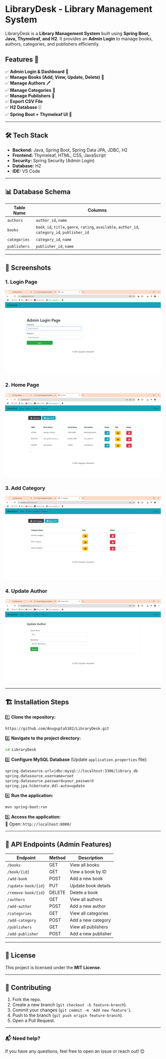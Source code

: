 # LibraryDesk - Library Management System

LibraryDesk is a **Library Management System** built using **Spring Boot, Java, Thymeleaf, and H2**. It provides an **Admin Login** to manage books, authors, categories, and publishers efficiently.

## Features 🚀

✅ **Admin Login & Dashboard** 🔑  
✅ **Manage Books (Add, View, Update, Delete)** 📖  
✅ **Manage Authors** 🖊️  
✅ **Manage Categories** 📂  
✅ **Manage Publishers** 🏢  
✅ **Export CSV File**   
✅ **H2 Database** 🗄️  
✅ **Spring Boot + Thymeleaf UI** 🎨  

---

## 🛠️ Tech Stack

- **Backend:** Java, Spring Boot, Spring Data JPA, JDBC, H2
- **Frontend:** Thymeleaf, HTML, CSS, JavaScript
- **Security:** Spring Security (Admin Login)
- **Database:** H2 
- **IDE:** VS Code

---

## 📊 Database Schema

| Table Name       | Columns |
|-----------------|---------------------------|
| `authors`       | `author_id`, `name`       |
| `books`         | `book_id`, `title`, `genre`, `rating`, `available`, `author_id`, `category_id`, `publisher_id` |
| `categories`    | `category_id`, `name`     |
| `publishers`    | `publisher_id`, `name`    |

---

## 📸 Screenshots

### 1. Login Page
![Login Page](Screenshots/login.png)

### 2. Home Page
![Home Page](Screenshots/books.png)

### 3. Add Category 
![Add categories](Screenshots/categories.png)

### 4. Update Author
![Update authors](Screenshots/author.png)

---

## 🏗️ Installation Steps

1️⃣ **Clone the repository:**
```sh
https://github.com/Anugupta5102/LibraryDesk.git
```

2️⃣ **Navigate to the project directory:**
```sh
cd LibraryDesk
```

3️⃣ **Configure MySQL Database** (Update `application.properties` file):
```properties
spring.datasource.url=jdbc:mysql://localhost:3306/library_db
spring.datasource.username=root
spring.datasource.password=your_password
spring.jpa.hibernate.ddl-auto=update
```

4️⃣ **Run the application:**
```sh
mvn spring-boot:run
```

5️⃣ **Access the application:**  
📌 Open: `http://localhost:8080/`

---

## 🔗 API Endpoints (Admin Features)

| Endpoint          | Method | Description             |
|------------------|--------|-------------------------|
| `/books`         | GET    | View all books          |
| `/book/{id}`     | GET    | View a book by ID       |
| `/add-book`      | POST   | Add a new book          |
| `/update-book/{id}` | PUT | Update book details     |
| `/remove-book/{id}` | DELETE | Delete a book      |
| `/authors`       | GET    | View all authors        |
| `/add-author`    | POST   | Add a new author        |
| `/categories`    | GET    | View all categories     |
| `/add-category`  | POST   | Add a new category      |
| `/publishers`    | GET    | View all publishers     |
| `/add-publisher` | POST   | Add a new publisher     |

---

## 📜 License

This project is licensed under the **MIT License**.

---

## 🤝 Contributing

1. Fork the repo.
2. Create a new branch (`git checkout -b feature-branch`).
3. Commit your changes (`git commit -m 'Add new feature'`).
4. Push to the branch (`git push origin feature-branch`).
5. Open a Pull Request.

---

### 📬 Need help?

If you have any questions, feel free to open an issue or reach out! 😊
